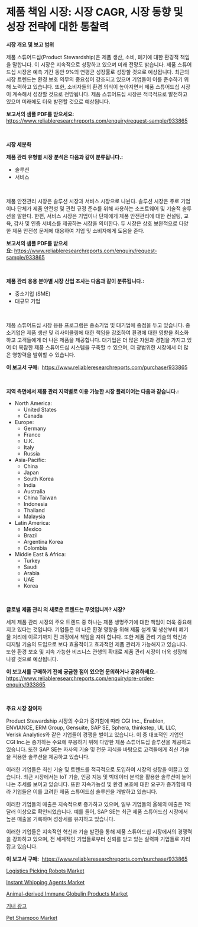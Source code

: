 <p><h1>제품 책임 시장: 시장 CAGR, 시장 동향 및 성장 전략에 대한 통찰력</h1></p><p><strong>시장 개요 및 보고 범위</strong></p>
<p><p>제품 스튜어드십(Product Stewardship)은 제품 생산, 소비, 폐기에 대한 환경적 책임을 말합니다. 이 시장은 지속적으로 성장하고 있으며 미래 전망도 밝습니다. 제품 스튜어드십 시장은 예측 기간 동안 9%의 연평균 성장률로 성장할 것으로 예상됩니다. 최근의 시장 트렌드는 환경 보호 의무의 중요성이 강조되고 있으며 기업들이 이를 준수하기 위해 노력하고 있습니다. 또한, 소비자들의 환경 의식이 높아지면서 제품 스튜어드십 시장이 계속해서 성장할 것으로 전망됩니다. 제품 스튜어드십 시장은 적극적으로 발전하고 있으며 미래에도 더욱 발전할 것으로 예상됩니다.</p></p>
<p><strong>보고서의 샘플 PDF를 받으세요:</strong> <a href="https://www.reliableresearchreports.com/enquiry/request-sample/933865">https://www.reliableresearchreports.com/enquiry/request-sample/933865</a></p>
<p>&nbsp;</p>
<p><strong>시장 세분화</strong></p>
<p><strong>제품 관리 유형별 시장 분석은 다음과 같이 분류됩니다.:</strong></p>
<p><ul><li>솔루션</li><li>서비스</li></ul></p>
<p>&nbsp;</p>
<p><p>제품 안전관리 시장은 솔루션 시장과 서비스 시장으로 나뉜다. 솔루션 시장은 주로 기업이나 단체가 제품 안전성 및 관련 규정 준수를 위해 사용하는 소프트웨어 및 기술적 솔루션을 말한다. 한편, 서비스 시장은 기업이나 단체에게 제품 안전관리에 대한 컨설팅, 교육, 감사 및 인증 서비스를 제공하는 시장을 의미한다. 두 시장은 상호 보완적으로 다양한 제품 안전성 문제에 대응하여 기업 및 소비자에게 도움을 준다.</p></p>
<p><strong>보고서의 샘플 PDF를 받으세요:</strong>&nbsp;<a href="https://www.reliableresearchreports.com/enquiry/request-sample/933865">https://www.reliableresearchreports.com/enquiry/request-sample/933865</a></p>
<p>&nbsp;</p>
<p><strong> 제품 관리 응용 분야별 시장 산업 조사는 다음과 같이 분류됩니다.:</strong></p>
<p><ul><li>중소기업 (SME)</li><li>대규모 기업</li></ul></p>
<p>&nbsp;</p>
<p><p>제품 스튜어드십 시장 응용 프로그램은 중소기업 및 대기업에 중점을 두고 있습니다. 중소기업은 제품 생산 및 리사이클링에 대한 책임을 강조하여 환경에 대한 영향을 최소화하고 고객들에게 더 나은 제품을 제공합니다. 대기업은 더 많은 자원과 경험을 가지고 있어 더 복잡한 제품 스튜어드십 시스템을 구축할 수 있으며, 더 광범위한 시장에서 더 많은 영향력을 발휘할 수 있습니다.</p></p>
<p><strong>이 보고서 구매:</strong>&nbsp; <a href="https://www.reliableresearchreports.com/purchase/933865">https://www.reliableresearchreports.com/purchase/933865</a></p>
<p>&nbsp;</p>
<p><strong>지역 측면에서 제품 관리 지역별로 이용 가능한 시장 플레이어는 다음과 같습니다.:</strong></p>
<p><ul>
    <li>
        North America:
        <ul>
            <li>United States</li>
            <li>Canada</li>
        </ul>
    </li>
    <li>
        Europe:
        <ul>
            <li>Germany</li>
            <li>France</li>
            <li>U.K.</li>
            <li>Italy</li>
            <li>Russia</li>
        </ul>
    </li>
    <li>
        Asia-Pacific:
        <ul>
            <li>China</li>
            <li>Japan</li>
            <li>South Korea</li>
            <li>India</li>
            <li>Australia</li>
            <li>China Taiwan</li>
            <li>Indonesia</li>
            <li>Thailand</li>
            <li>Malaysia</li>
        </ul>
    </li>
    <li>
        Latin America:
        <ul>
            <li>Mexico</li>
            <li>Brazil</li>
            <li>Argentina Korea</li>
            <li>Colombia</li>
        </ul>
    </li>
    <li>
        Middle East & Africa:
        <ul>
            <li>Turkey</li>
            <li>Saudi</li>
            <li>Arabia</li>
            <li>UAE</li>
            <li>Korea</li>
        </ul>
    </li>
    </ul></p>
<p>&nbsp;</p>
<p><strong>글로벌 제품 관리 의 새로운 트렌드는 무엇입니까? 시장?</strong></p>
<p><p>세계 제품 관리 시장의 주요 트렌드 중 하나는 제품 생명주기에 대한 책임이 더욱 중요해지고 있다는 것입니다. 기업들은 더 나은 환경 영향을 위해 제품 설계 및 생산부터 폐기물 처리에 이르기까지 전 과정에서 책임을 져야 합니다. 또한 제품 관리 기술의 혁신과 디지털 기술의 도입으로 보다 효율적이고 효과적인 제품 관리가 가능해지고 있습니다. 또한 환경 보호 및 지속 가능한 비즈니스 관행의 확대로 제품 관리 시장이 더욱 성장해 나갈 것으로 예상됩니다.</p></p>
<p><strong>이 보고서를 구매하기 전에 궁금한 점이 있으면 문의하거나 공유하세요.</strong>- <a href="https://www.reliableresearchreports.com/enquiry/pre-order-enquiry/933865">https://www.reliableresearchreports.com/enquiry/pre-order-enquiry/933865</a></p>
<p>&nbsp;</p>
<p><strong>주요 시장 참여자</strong></p>
<p><p>Product Stewardship 시장의 수요가 증가함에 따라 CGI Inc., Enablon, ENVIANCE, ERM Group, Gensuite, SAP SE, Sphera, thinkstep, UL LLC, Verisk Analytics와 같은 기업들이 경쟁을 벌이고 있습니다. 이 중 대표적인 기업인 CGI Inc.는 증가하는 수요에 부응하기 위해 다양한 제품 스튜어드십 솔루션을 제공하고 있습니다. 또한 SAP SE는 자사의 기술 및 전문 지식을 바탕으로 고객들에게 최신 기술을 적용한 솔루션을 제공하고 있습니다.</p><p>이러한 기업들은 최신 기술 및 트렌드를 적극적으로 도입하여 시장의 성장을 이끌고 있습니다. 최근 시장에서는 IoT 기술, 인공 지능 및 빅데이터 분석을 활용한 솔루션이 늘어나는 추세를 보이고 있습니다. 또한 지속가능성 및 환경 보호에 대한 요구가 증가함에 따라 기업들은 이를 고려한 제품 스튜어드십 솔루션을 개발하고 있습니다.</p><p>이러한 기업들의 매출은 지속적으로 증가하고 있으며, 일부 기업들의 올해의 매출은 1억 달러 이상으로 확인되었습니다. 예를 들어, SAP SE는 최근 제품 스튜어드십 시장에서 높은 매출을 기록하며 성장세를 유지하고 있습니다.</p><p>이러한 기업들은 지속적인 혁신과 기술 발전을 통해 제품 스튜어드십 시장에서의 경쟁력을 강화하고 있으며, 전 세계적인 기업들로부터 신뢰를 받고 있는 실력파 기업들로 자리 잡고 있습니다.</p></p>
<p><strong>이 보고서 구매:</strong>&nbsp;&nbsp;<a href="https://www.reliableresearchreports.com/purchase/933865">https://www.reliableresearchreports.com/purchase/933865</a></p>
<p><p><a href="https://bubble-tree-ea4.notion.site/Logistics-Picking-Robots-Market-Size-Focuses-on-Market-Dynamics-In-Depth-Analysis-and-Future-Projec-5805095c51314a71b264ee19e93425f9">Logistics Picking Robots Market</a></p><p><a href="https://github.com/kufem1/Market-Research-Report-List-1/blob/main/instant-whipping-agents-market.md">Instant Whipping Agents Market</a></p><p><a href="https://woozy-pyroraptor-a1f.notion.site/Animal-derived-Immune-Globulin-Products-Market-Size-Focuses-on-Market-Dynamics-In-Depth-Analysis-an-5c9b0321ecfe43b495f85df928695f46">Animal-derived Immune Globulin Products Market</a></p><p><a href="https://github.com/sougarounis/Market-Research-Report-List-2/blob/main/5284328184150.md">기내 광고</a></p><p><a href="https://view.publitas.com/reportprime-1/global-pet-shampoo-market-by-types-applications-and-major-players-with-regional-growth-rate-analysis-and-development-situation-from-2024-to-2031/">Pet Shampoo Market</a></p></p>
